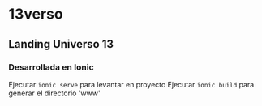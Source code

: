 # 13verso

## Landing Universo 13

### Desarrollada en Ionic

Ejecutar ``` ionic serve ``` para levantar en proyecto
Ejecutar ``` ionic build ``` para generar el directorio 'www'
